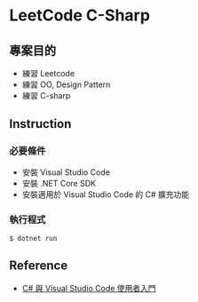 # LeetCode C-Sharp

## 專案目的

- 練習 Leetcode
- 練習 OO, Design Pattern
- 練習 C-sharp

## Instruction

### 必要條件

- 安裝 Visual Studio Code
- 安裝 .NET Core SDK
- 安裝適用於 Visual Studio Code 的 C# 擴充功能

### 執行程式

```terminal
$ dotnet run
```

## Reference

- [C# 與 Visual Studio Code 使用者入門](https://docs.microsoft.com/zh-tw/dotnet/core/tutorials/with-visual-studio-code)
